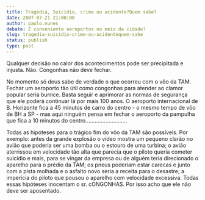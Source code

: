 ```yaml
---
title: Tragédia, Suicídio, crime ou acidente?Quem sabe?
date: 2007-07-21 21:00:00
author: paulo.nunes
debate: É conveniente aeroportos no meio da cidade?
slug: tragedia-suicidio-crime-ou-acidentequem-sabe
status: publish 
type: post
---
```


Qualquer decisão no calor dos acontecimentos pode ser precipitada e injusta. Não. Congonhas não deve fechar.  

No momento só deus sabe de verdade o que ocorreu com o vôo da TAM. Fechar um aeroporto tão útil como congonhas para atender ao clamor popular seria burrice. Basta seguir e aprimorar as normas de segurança que ele poderá continuar lá por mais 100 anos. O aeroporto internacional de B. Horizonte fica a 45 minutos de carro do centro - o mesmo tempo de vôo de BH a SP - mas aqui ninguém pensa em fechar o aeroporto da pampulha que fica a 10 minutos do centro...........................  

Todas as hipóteses para o trágico fim do vôo da TAM são possíveis. Por exemplo: antes da grande explosão o vídeo mostra um pequeno clarão no avião que poderia ser uma bomba ou o estouro de uma turbina; o avião aterrissou em velocidade tão alta que parecia que o piloto queria cometer suicídio e mais, para se vingar da empresa ou de alguém teria direcionado o aparelho para o prédio da TAM; os pneus poderiam estar carecas e junto com a pista molhada e o asfalto novo seria a receita para o desastre; a imperícia do piloto que pousou o aparelho com velocidade excessiva. Todas essas hipóteses inocentam o sr. cONGONHAS. Por isso acho que ele não deve ser aposentado.
